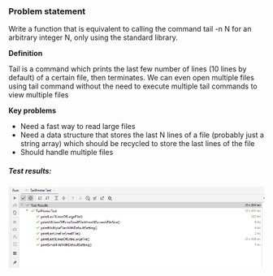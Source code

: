 ### Problem statement

Write a function that is equivalent to calling the command tail -n N for an arbitrary integer N, 
only using the standard library. 

**Definition**

Tail is a command which prints the last few number of lines (10 lines by default) of a certain file, then terminates. 
We can even open multiple files using tail command without the need to execute multiple tail commands to view multiple files

**Key problems**

- Need a fast way to read large files
- Need a data structure that stores the last N lines of a file (probably just a string array) which should be recycled to store the last
lines of the file
- Should handle multiple files 

##### Test results:

![image-20200608102852637](src\com\akshay\resources\image-20200608102852637.png)